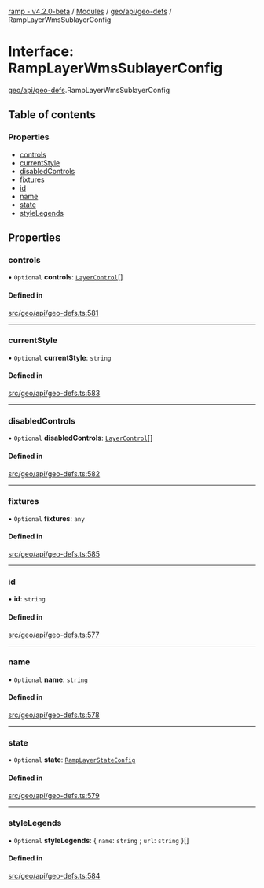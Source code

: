 [ramp - v4.2.0-beta](../README.md) / [Modules](../modules.md) / [geo/api/geo-defs](../modules/geo_api_geo_defs.md) / RampLayerWmsSublayerConfig

# Interface: RampLayerWmsSublayerConfig

[geo/api/geo-defs](../modules/geo_api_geo_defs.md).RampLayerWmsSublayerConfig

## Table of contents

### Properties

- [controls](geo_api_geo_defs.RampLayerWmsSublayerConfig.md#controls)
- [currentStyle](geo_api_geo_defs.RampLayerWmsSublayerConfig.md#currentstyle)
- [disabledControls](geo_api_geo_defs.RampLayerWmsSublayerConfig.md#disabledcontrols)
- [fixtures](geo_api_geo_defs.RampLayerWmsSublayerConfig.md#fixtures)
- [id](geo_api_geo_defs.RampLayerWmsSublayerConfig.md#id)
- [name](geo_api_geo_defs.RampLayerWmsSublayerConfig.md#name)
- [state](geo_api_geo_defs.RampLayerWmsSublayerConfig.md#state)
- [styleLegends](geo_api_geo_defs.RampLayerWmsSublayerConfig.md#stylelegends)

## Properties

### controls

• `Optional` **controls**: [`LayerControl`](../enums/geo_api_geo_defs.LayerControl.md)[]

#### Defined in

[src/geo/api/geo-defs.ts:581](https://github.com/sharvenp/ramp4-docs/blob/c6cdb39/src/geo/api/geo-defs.ts#L581)

___

### currentStyle

• `Optional` **currentStyle**: `string`

#### Defined in

[src/geo/api/geo-defs.ts:583](https://github.com/sharvenp/ramp4-docs/blob/c6cdb39/src/geo/api/geo-defs.ts#L583)

___

### disabledControls

• `Optional` **disabledControls**: [`LayerControl`](../enums/geo_api_geo_defs.LayerControl.md)[]

#### Defined in

[src/geo/api/geo-defs.ts:582](https://github.com/sharvenp/ramp4-docs/blob/c6cdb39/src/geo/api/geo-defs.ts#L582)

___

### fixtures

• `Optional` **fixtures**: `any`

#### Defined in

[src/geo/api/geo-defs.ts:585](https://github.com/sharvenp/ramp4-docs/blob/c6cdb39/src/geo/api/geo-defs.ts#L585)

___

### id

• **id**: `string`

#### Defined in

[src/geo/api/geo-defs.ts:577](https://github.com/sharvenp/ramp4-docs/blob/c6cdb39/src/geo/api/geo-defs.ts#L577)

___

### name

• `Optional` **name**: `string`

#### Defined in

[src/geo/api/geo-defs.ts:578](https://github.com/sharvenp/ramp4-docs/blob/c6cdb39/src/geo/api/geo-defs.ts#L578)

___

### state

• `Optional` **state**: [`RampLayerStateConfig`](geo_api_geo_defs.RampLayerStateConfig.md)

#### Defined in

[src/geo/api/geo-defs.ts:579](https://github.com/sharvenp/ramp4-docs/blob/c6cdb39/src/geo/api/geo-defs.ts#L579)

___

### styleLegends

• `Optional` **styleLegends**: { `name`: `string` ; `url`: `string`  }[]

#### Defined in

[src/geo/api/geo-defs.ts:584](https://github.com/sharvenp/ramp4-docs/blob/c6cdb39/src/geo/api/geo-defs.ts#L584)
